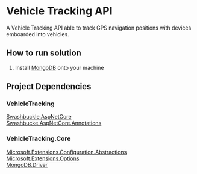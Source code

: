 Vehicle Tracking API
========
A Vehicle Tracking API able to track GPS navigation positions with devices emboarded into vehicles. 

How to run solution
------------
1. Install [MongoDB](https://www.mongodb.com/try/download/community) onto your machine

Project Dependencies
------------

### VehicleTracking ### 
[Swashbuckle.AspNetCore](https://www.nuget.org/packages/Swashbuckle.AspNetCore/)     
[Swashbucke.AspNetCore.Annotations](https://www.nuget.org/packages/Swashbuckle.AspNetCore.Annotations/)  

### VehicleTracking.Core ###
[Microsoft.Extensions.Configuration.Abstractions](https://www.nuget.org/packages/Microsoft.Extensions.Configuration.Abstractions/)  
[Microsoft.Extensions.Options](https://www.nuget.org/packages/Microsoft.Extensions.Options/)  
[MongoDB.Driver](https://www.nuget.org/packages/MongoDB.Driver/)  

